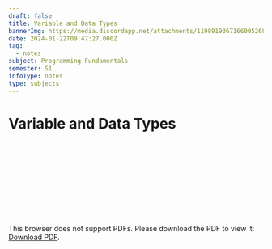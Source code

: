 ```yaml
---
draft: false
title: Variable and Data Types
bannerImg: https://media.discordapp.net/attachments/1198919367166005268/1199289646404882442/variables_in_data_types_in_java.png?ex=65c20085&is=65af8b85&hm=27e1f8f19ad56a7105ab7c0824e8475da3d6d5feb0b1618cde60306635669bb0&=&format=webp&quality=lossless
date: 2024-01-22T09:47:27.000Z
tag:
  - notes
subject: Programming Fundamentals
semester: S1
infoType: notes
type: subjects
---
```


# Variable and Data Types

<object class='w-full' data="https://firebasestorage.googleapis.com/v0/b/cibt-student-portal.appspot.com/o/blog%2FIntroduction-to-algorithm.pdf?alt=media&token=84fee066-75bc-490e-ad63-bb9f6024a09b" type="application/pdf" width="700px" height="500px">
    <embed src="https://firebasestorage.googleapis.com/v0/b/cibt-student-portal.appspot.com/o/blog%2FIntroduction-to-algorithm.pdf?alt=media&token=84fee066-75bc-490e-ad63-bb9f6024a09b">
        <p>This browser does not support PDFs. Please download the PDF to view it: <a href="https://firebasestorage.googleapis.com/v0/b/cibt-student-portal.appspot.com/o/blog%2FIntroduction-to-algorithm.pdf?alt=media&token=84fee066-75bc-490e-ad63-bb9f6024a09b">Download PDF</a>.</p>
    </embed>
</object>
